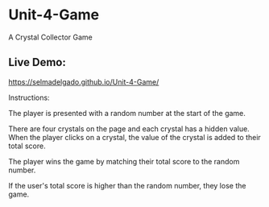 # Unit-4-Game
A Crystal Collector Game


## Live Demo:
https://selmadelgado.github.io/Unit-4-Game/


Instructions:

The player is presented with a random number at the start of the game. 

There are four crystals on the page and each crystal has a hidden value.  When the player clicks on a crystal, the value of the crystal is added to their total score.

The player wins the game by matching their total score to the random number. 

If the user's total score is higher than the random number, they lose the game.
